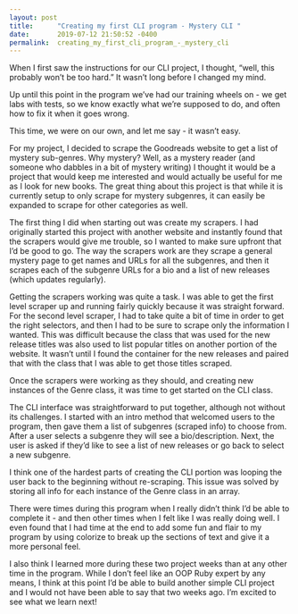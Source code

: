 ```yaml
---
layout: post
title:      "Creating my first CLI program - Mystery CLI "
date:       2019-07-12 21:50:52 -0400
permalink:  creating_my_first_cli_program_-_mystery_cli
---
```




When I first saw the instructions for our CLI project, I thought, “well, this probably won’t be too hard.” It wasn’t long before I changed my mind. 

Up until this point in the program we’ve had our training wheels on - we get labs with tests, so we know exactly what we’re supposed to do, and often how to fix it when it goes wrong. 

This time, we were on our own, and let me say - it wasn’t easy. 

For my project, I decided to scrape the Goodreads website to get a list of mystery sub-genres. Why mystery? Well, as a mystery reader (and someone who dabbles in a bit of mystery writing) I thought it would be a project that would keep me interested and would actually be useful for me as I look for new books. The great thing about this project is that while it is currently setup to only scrape for mystery subgenres, it can easily be expanded to scrape for other categories as well. 

The first thing I did when starting out was create my scrapers. I had originally started this project with another website and instantly found that the scrapers would give me trouble, so I wanted to make sure upfront that I’d be good to go. The way the scrapers work are they scrape a general mystery page to get names and URLs for all the subgenres, and then it scrapes each of the subgenre URLs for a bio and a list of new releases (which updates regularly). 

Getting the scrapers working was quite a task. I was able to get the first level scraper up and running fairly quickly because it was straight forward. For the second level scraper, I had to take quite a bit of time in order to get the right selectors, and then I had to be sure to scrape only the information I wanted. This was difficult because the class that was used for the new release titles was also used to list popular titles on another portion of the website. It wasn’t until I found the container for the new releases and paired that with the class that I was able to get those titles scraped. 

Once the scrapers were working as they should, and creating new instances of the Genre class, it was time to get started on the CLI class. 

The CLI interface was straightforward to put together, although not without its challenges. I started with an intro method that welcomed users to the program, then gave them a list of subgenres (scraped info) to choose from. After a user selects a subgenre they will see a bio/description. Next, the user is asked if they’d like to see a list of new releases or go back to select a new subgenre. 

I think one of the hardest parts of creating the CLI portion was looping the user back to the beginning without re-scraping. This issue was solved by storing all info for each instance of the Genre class in an array. 

There were times during this program when I really didn’t think I’d be able to complete it - and then other times when I felt like I was really doing well. I even found that I had time at the end to add some fun and flair to my program by using colorize to break up the sections of text and give it a more personal feel. 

I also think I learned more during these two project weeks than at any other time in the program. While I don’t feel like an OOP Ruby expert by any means, I think at this point I’d be able to build another simple CLI project and I would not have been able to say that two weeks ago. I’m excited to see what we learn next! 


